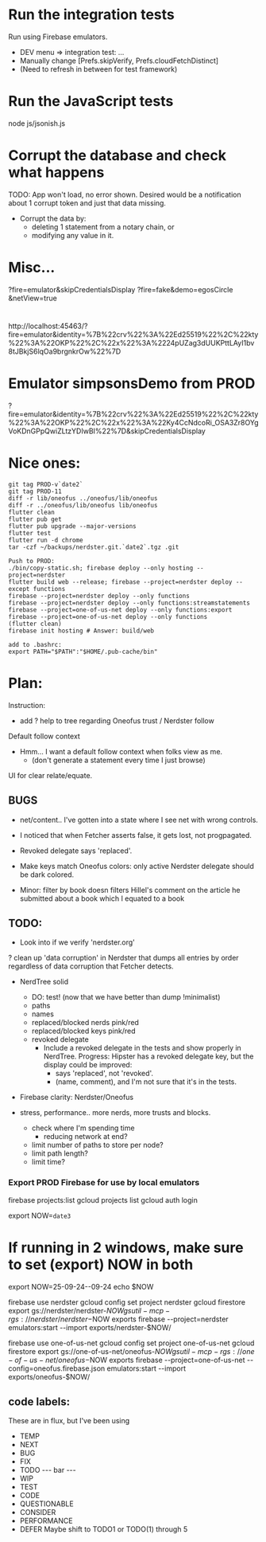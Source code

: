 
# Run the integration tests
Run using Firebase emulators.
- DEV menu => integration test: ...
- Manually change [Prefs.skipVerify, Prefs.cloudFetchDistinct]
- (Need to refresh in between for test framework)
# Run the JavaScript tests
node js/jsonish.js
# Corrupt the database and check what happens
TODO: App won't load, no error shown. Desired would be a notification about 1 corrupt token and 
just that data missing.
- Corrupt the data by:
  - deleting 1 statement from a notary chain, or 
  - modifying any value in it.

# Misc...
?fire=emulator&skipCredentialsDisplay
?fire=fake&demo=egosCircle
&netView=true

#
http://localhost:45463/?fire=emulator&identity=%7B%22crv%22%3A%22Ed25519%22%2C%22kty%22%3A%22OKP%22%2C%22x%22%3A%2224pUZag3dUUKPttLAyI1bv8tJBkjS6lqOa9brgnkrOw%22%7D

# Emulator simpsonsDemo from PROD
?fire=emulator&identity=%7B%22crv%22%3A%22Ed25519%22%2C%22kty%22%3A%22OKP%22%2C%22x%22%3A%22Ky4CcNdcoRi_OSA3Zr8OYgVoKDnGPpQwiZLtzYDIwBI%22%7D&skipCredentialsDisplay


# Nice ones:
```
git tag PROD-v`date2`
git tag PROD-11
diff -r lib/oneofus ../oneofus/lib/oneofus
diff -r ../oneofus/lib/oneofus lib/oneofus
flutter clean
flutter pub get
flutter pub upgrade --major-versions
flutter test
flutter run -d chrome
tar -czf ~/backups/nerdster.git.`date2`.tgz .git
```

```
Push to PROD:
./bin/copy-static.sh; firebase deploy --only hosting --project=nerdster
flutter build web --release; firebase --project=nerdster deploy --except functions
firebase --project=nerdster deploy --only functions
firebase --project=nerdster deploy --only functions:streamstatements
firebase --project=one-of-us-net deploy --only functions:export
firebase --project=one-of-us-net deploy --only functions
(flutter clean)
firebase init hosting # Answer: build/web

add to .bashrc:
export PATH="$PATH":"$HOME/.pub-cache/bin"
```

# Plan:

Instruction:
- add ? help to tree regarding Oneofus trust / Nerdster follow

Default follow context
- Hmm... I want a default follow context when folks view as me.
  - (don't generate a statement every time I just browse)

UI for clear relate/equate.

## BUGS

- net/content.. I've gotten into a state where I see net with wrong controls.

- I noticed that when Fetcher asserts false, it gets lost, not progpagated.

- Revoked delegate says 'replaced'.

- Make keys match Oneofus colors: only active Nerdster delegate should
  be dark colored.

- Minor: filter by book doesn filters Hillel's comment on the article he
  submitted about a book which I equated to a book

## TODO:

- Look into if we verify 'nerdster.org'

? clean up 'data corruption' in Nerdster that dumps all entries by
  order regardless of data corruption that Fetcher detects.

- NerdTree solid
  - DO: test! (now that we have better than dump !minimalist)
  - paths
  - names
  - replaced/blocked nerds pink/red
  - replaced/blocked keys pink/red
  - revoked delegate
    - Include a revoked delegate in the tests and show properly in NerdTree.
      Progress: Hipster has a revoked delegate key, but the display could be
        improved:
        - says 'replaced', not 'revoked'.
        - (name, comment), and I'm not sure that it's in the tests.

- Firebase clarity: Nerdster/Oneofus 

- stress, performance.. more nerds, more trusts and blocks.
  - check where I'm spending time
    - reducing network at end?
  - limit number of paths to store per node?
  - limit path length?
  - limit time?

### Export PROD Firebase for use by local emulators
firebase projects:list
gcloud projects list
gcloud auth login

export NOW=`date3`
# If running in 2 windows, make sure to set (export) NOW in both
export NOW=25-09-24--09-24
echo $NOW

firebase use nerdster
gcloud config set project nerdster
gcloud firestore export gs://nerdster/nerdster-$NOW
gsutil -m cp -r gs://nerdster/nerdster-$NOW exports
firebase --project=nerdster emulators:start --import exports/nerdster-$NOW/

firebase use one-of-us-net
gcloud config set project one-of-us-net
gcloud firestore export gs://one-of-us-net/oneofus-$NOW
gsutil -m cp -r gs://one-of-us-net/oneofus-$NOW exports
firebase --project=one-of-us-net --config=oneofus.firebase.json emulators:start --import exports/oneofus-$NOW/



## code labels:
These are in flux, but I've been using
- TEMP
- NEXT
- BUG
- FIX
- TODO
--- bar --- 
- WIP
- TEST
- CODE
- QUESTIONABLE
- CONSIDER
- PERFORMANCE
- DEFER
Maybe shift to TODO1 or TODO(1) through 5 
